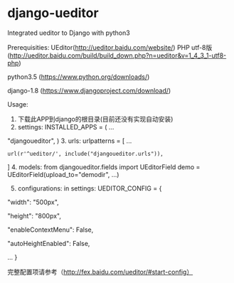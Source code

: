 # django-ueditor
Integrated ueditor to Django with python3

Prerequisities:
  UEditor(http://ueditor.baidu.com/website/) PHP utf-8版(http://ueditor.baidu.com/build/build_down.php?n=ueditor&v=1_4_3_1-utf8-php)
  
  python3.5 (https://www.python.org/downloads/)
  
  django-1.8 (https://www.djangoproject.com/download/)

Usage:
  1. 下载此APP到django的根目录(目前还没有实现自动安装)
  2. settings:
  INSTALLED_APPS = (
    ...
   
  "djangoueditor",
)
  3. urls:
  urlpatterns = [
    ...

    url(r'^ueditor/', include("djangoueditor.urls")),
] 
  4. models:
  from djangoueditor.fields import UEditorField
  demo = UEditorField(upload_to="demodir", ...)

  5. configurations:
  in settings: 
UEDITOR_CONFIG = {
                  
"width": "500px",
                  
"height": "800px",
                 
 "enableContextMenu": False,
                  
"autoHeightEnabled": False,
                  
...
                  }

完整配置项请参考（http://fex.baidu.com/ueditor/#start-config）
  
